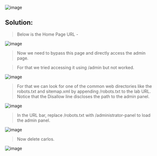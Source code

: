![image](https://github.com/udayk01/Web-Security/assets/52235763/4c3d7643-0653-4589-b42b-51555943f1d5)

## Solution:

> Below is the Home Page URL -

![image](https://github.com/udayk01/Web-Security/assets/52235763/4d98e49e-62aa-46ff-8fba-000035116539)

> Now we need to bypass this page and directly access the admin page.

> For that we tried accessing it using /admin but not worked.

![image](https://github.com/udayk01/Web-Security/assets/52235763/cddd45ce-a05b-445e-b598-fade55c55d1f)

> For that we can look for one of the common web directories like the robots.txt and sitemap.xml by appending /robots.txt to the lab URL. Notice that the Disallow line discloses the path to the admin panel.

![image](https://github.com/udayk01/Web-Security/assets/52235763/eb7a3431-e6c3-4fda-8fc7-2f3908499d15)

> In the URL bar, replace /robots.txt with /administrator-panel to load the admin panel.

![image](https://github.com/udayk01/Web-Security/assets/52235763/63220e62-b787-438b-b70c-33a40e34265b)

> Now delete carlos.

![image](https://github.com/udayk01/Web-Security/assets/52235763/b3a16bfd-8045-46b0-bf96-045285248285)
